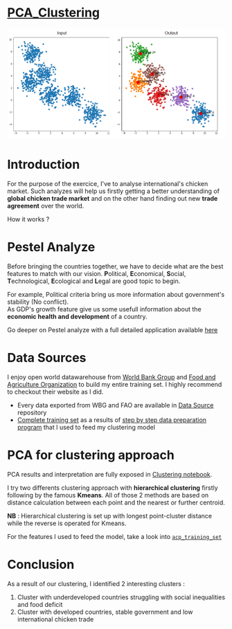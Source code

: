# [PCA_Clustering](https://launchpad-5ycggqe1ym45.curve.space/PCA_Clustering)

![illustration](Images/1_nykOoMQpu9GiODUU48Aesg.png)

# Introduction

For the purpose of the exercice, I've to analyse international's chicken market.
Such analyzes will help us firstly getting a better understanding 
of **global chicken trade market** and on the other hand finding out new **trade agreement** over the world. 

How it works ?

# Pestel Analyze

Before bringing the countries together, we have to decide what are the best features to match with our vision.
**P**olitical, **E**conomical, **S**ocial, **T**echnological, **E**cological and **L**egal are good topic to begin. 

For example, Political criteria bring us more information about government's stability (No conflict).  
As GDP's growth feature give us some usefull information about the **economic health and development** of a country.

Go deeper on Pestel analyze with a full detailed application available [here](https://github.com/marcadeant/PCA_Clustering/blob/main/Notebooks/Data%20Cleaning.ipynb)

# Data Sources

I enjoy open world datawarehouse from [World Bank Group](https://www.worldbank.org/en/home) and [Food and Agriculture Organization](https://www.fao.org/home/en) to build my entire training set.
I highly recommend to checkout their website as I did. 

* Every data exported from WBG and FAO are available in [Data Source](https://github.com/marcadeant/PCA_Clustering/tree/main/Data%20Source) repository
* [Complete training set]() as a results of [step by step data preparation program](https://github.com/marcadeant/PCA_Clustering/blob/main/Notebooks/Data%20Cleaning.ipynb) that I used to feed my clustering model

# PCA for clustering approach

PCA results and interpretation are fully exposed in [Clustering notebook](https://github.com/marcadeant/PCA_Clustering/blob/main/Notebooks/Clustering.ipynb).

I try two differents clustering approach with **hierarchical clustering** firstly following by the famous **Kmeans**.
All of those 2 methods are based on distance calculation between each point and the nearest or further centroid.

**NB** : Hierarchical clustering is set up with longest point-cluster distance while the reverse is operated for Kmeans.

For the features I used to feed the model, take a look into [``acp_training_set``](https://github.com/marcadeant/PCA_Clustering/tree/main/Data%20set)

# Conclusion

As a result of our clustering, I identified 2 interesting clusters :
1. Cluster with underdeveloped countries struggling with social inequalities and food deficit
2. Cluster with developed countries, stable government and low international chicken trade  


